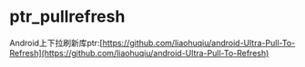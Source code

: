 # ptr_pullrefresh
Android上下拉刷新库ptr:[https://github.com/liaohuqiu/android-Ultra-Pull-To-Refresh](https://github.com/liaohuqiu/android-Ultra-Pull-To-Refresh)
